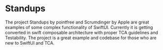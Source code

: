 # Standups
The project Standups by pointfree and Scrumdinger by Apple are great examples of some complex functionality of SwiftUI. Currently it is getting converted in swift composable architecture with proper TCA guidelines and Testability. The project is a great example and codebase for those who are new to SwiftUI and TCA. 
